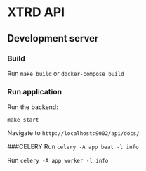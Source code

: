 # XTRD API

## Development server

### Build
Run `make build` or `docker-compose build`

### Run application

Run the backend:

```
make start
```

Navigate to `http://localhost:9002/api/docs/`


###CELERY
Run `celery -A app beat -l info`

Run `celery -A app worker -l info`
